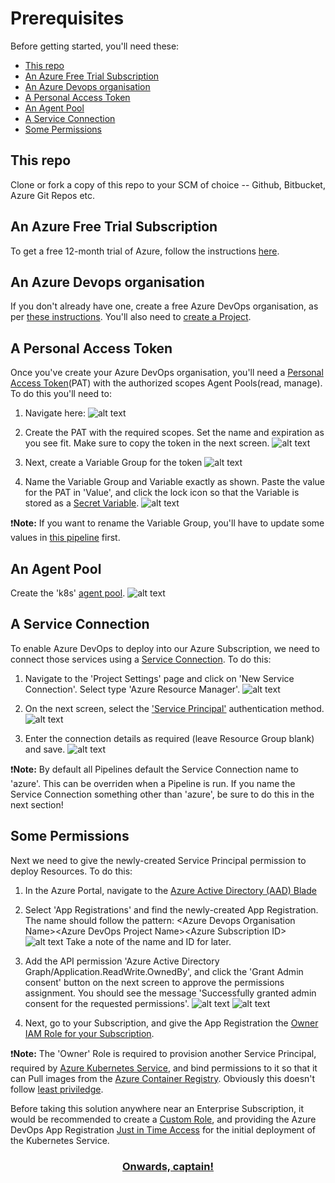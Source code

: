 # Prerequisites

Before getting started, you'll need these:
<!-- TOC depthfrom:2 depthto:2 -->

- [This repo](#this-repo)
- [An Azure Free Trial Subscription](#an-azure-free-trial-subscription)
- [An Azure Devops organisation](#an-azure-devops-organisation)
- [A Personal Access Token](#a-personal-access-token)
- [An Agent Pool](#an-agent-pool)
- [A Service Connection](#a-service-connection)
- [Some Permissions](#some-permissions)

<!-- /TOC -->

## This repo

Clone or fork a copy of this repo to your SCM of choice -- Github, Bitbucket, Azure Git Repos etc.

## An Azure Free Trial Subscription

To get a free 12-month trial of Azure, follow the instructions [here](https://azure.microsoft.com/en-gb/free/).

## An Azure Devops organisation

If you don't already have one, create a free Azure DevOps organisation, as per [these instructions](https://azure.microsoft.com/en-gb/services/devops). You'll also need to [create a Project](https://docs.microsoft.com/en-us/azure/devops/organizations/projects/create-project?view=azure-devops&tabs=preview-page).

## A Personal Access Token
Once you've create your Azure DevOps organisation, you'll need a [Personal Access Token](https://docs.microsoft.com/en-us/azure/devops/organizations/accounts/use-personal-access-tokens-to-authenticate?view=azure-devops&tabs=preview-page)(PAT) with the authorized scopes Agent Pools(read, manage). To do this you'll need to:

1. Navigate here:
![alt text](./img/PAT_1.png "Personal Access Token 1")

2. Create the PAT with the required scopes. Set the name and expiration as you see fit. Make sure to copy the token in the next screen.
![alt text](./img/PAT_2.png "Personal Access Token 2")

3. Next, create a Variable Group for the token
![alt text](./img/VARIABLE_GROUP_1.png "Personal Access Token Variable Group")

4. Name the Variable Group and Variable exactly as shown. Paste the value for the PAT in 'Value', and click the lock icon so that the Variable is stored as a [Secret Variable](https://docs.microsoft.com/en-us/azure/devops/pipelines/process/variables?view=azure-devops&tabs=yaml%2Cbatch#secret-variables).
![alt text](./img/VARIABLE_GROUP_2.png "Variable Group Creation Screen")

:exclamation:**Note:** If you want to rename the Variable Group, you'll have to update some values in [this pipeline](pipelines/helm_agents.yaml) first.

## An Agent Pool
Create the 'k8s' [agent pool](https://docs.microsoft.com/en-us/azure/devops/pipelines/agents/pools-queues?view=azure-devops&tabs=yaml%2Cbrowser).
![alt text](./img/AGENT_POOL_1.png "Add Agent Pool")

## A Service Connection

To enable Azure DevOps to deploy into our Azure Subscription, we need to connect those services using a [Service Connection](https://docs.microsoft.com/en-us/azure/devops/pipelines/library/connect-to-azure?view=azure-devops). To do this:

1. Navigate to the 'Project Settings' page and click on 'New Service Connection'. Select type 'Azure Resource Manager'.
![alt text](./img/SERVICE_CONNECTION_1.png "Service Connection Creation Screen")

2. On the next screen, select the ['Service Principal'](https://docs.microsoft.com/en-us/azure/active-directory/develop/app-objects-and-service-principals) authentication method.
![alt text](./img/SERVICE_CONNECTION_2.png "Service Principal Creation Screen")

3. Enter the connection details as required (leave Resource Group blank) and save.
![alt text](./img/SERVICE_CONNECTION_3.png "Service Principal Creation Screen")

:exclamation:**Note:** By default all Pipelines default the Service Connection name to 'azure'. This can be overriden when a Pipeline is run. If you name the Service Connection something other than 'azure', be sure to do this in the next section!

## Some Permissions

Next we need to give the newly-created Service Principal permission to deploy Resources. To do this:

1. In the Azure Portal, navigate to the [Azure Active Directory (AAD) Blade](https://portal.azure.com/#blade/Microsoft_AAD_IAM/ActiveDirectoryMenuBlade/Overview)

2. Select 'App Registrations' and find the newly-created App Registration. The name should follow the pattern:
\<Azure Devops Organisation Name\>\<Azure DevOps Project Name\>\<Azure Subscription ID\>
![alt text](./img/APP_REGISTRATION_1.png "Service Principal AAD")
Take a note of the name and ID for later.

3. Add the API permission 'Azure Active Directory Graph/Application.ReadWrite.OwnedBy', and click the 'Grant Admin consent' button on the next screen to approve the permissions assignment. You should see the message 'Successfully granted admin consent for the requested permissions'.
![alt text](./img/APP_REGISTRATION_2.png "Graph API Permissions")
![alt text](./img/APP_REGISTRATION_3.png "Graph API Permissions")


4. Next, go to your Subscription, and give the App Registration the [Owner IAM Role for your Subscription](https://docs.microsoft.com/en-us/azure/role-based-access-control/role-assignments-portal).

:exclamation:**Note:** The 'Owner' Role is required to provision another Service Principal, required by [Azure Kubernetes Service](https://azure.microsoft.com/en-gb/services/kubernetes-service/), and bind permissions to it so that it can Pull images from the [Azure Container Registry](https://azure.microsoft.com/en-gb/services/container-registry/). Obviously this doesn't follow [least priviledge](https://en.wikipedia.org/wiki/Principle_of_least_privilege).

Before taking this solution anywhere near an Enterprise Subscription, it would be recommended to create a [Custom Role](https://docs.microsoft.com/en-us/azure/role-based-access-control/custom-roles), and providing the Azure DevOps App Registration [Just in Time Access](https://docs.microsoft.com/en-us/azure/active-directory/privileged-identity-management/pim-configure) for the initial deployment of the Kubernetes Service.

### **<div align="center">[Onwards, captain!](./02_deploy.md)</div>**
